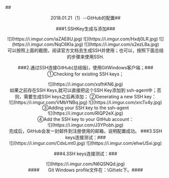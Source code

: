 ##<center/>2018.01.21（1）--GitHub的配置##

###1.SSHKey生成与添加###
<center>
![](https://i.imgur.com/iaZAE8U.jpg)
![](https://i.imgur.com/Hxdj0LR.jpg)
![](https://i.imgur.com/NqC6KIa.jpg)
![](https://i.imgur.com/s2ezL8a.jpg)
</center>
可以按照上面的截图，阅读官方文档去生成SSH并使用；也可以，按照下面总结的步骤来使用SSH.

###2.通过SSH连接GitHub(总结版)，使用GitWindows客户端；###
①Checking for existing SSH keys；
<center>![](https://i.imgur.com/xsfhKN6.jpg)</center>
如果之前存在SSH Keys,就可以直接把这个SSH Key添加到 ssh-agent中；否则，需要生成SSH keys之后再添加；
②Generating a new SSH key：
<center>![](https://i.imgur.com/VMbYNBq.jpg)
![](https://i.imgur.com/xrcTx4y.jpg)</center>
③Adding your SSH key to the ssh-agent
<center>![](https://i.imgur.com/RIQP2eX.jpg)</center>
④Add the SSH key to your GitHub account：
<center>![](https://i.imgur.com/J3YPobh.jpg)</center>
完成后，GitHub会发一封邮件到注册使用的邮箱，说明配置成功。
###3.SSH keys连接测试：###
<center>![](https://i.imgur.com/CdxLmt0.jpg)
![](https://i.imgur.com/ehwUSxi.jpg)</center>

###4.SSH keys连接测试：###

<center>![](https://i.imgur.com/N6QSNQd.jpg)</center>
####&nbsp;&nbsp;&nbsp;&nbsp;&nbsp;&nbsp;&nbsp;Git Windows profile文件在：\Git\etc下。####



